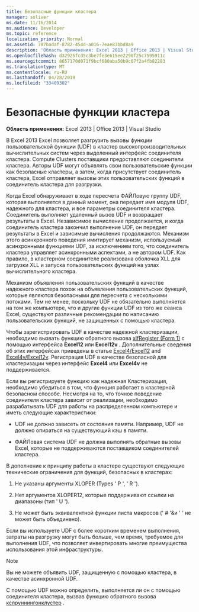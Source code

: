 ```yaml
---
title: Безопасные функции кластера
manager: soliver
ms.date: 11/16/2014
ms.audience: Developer
ms.topic: reference
localization_priority: Normal
ms.assetid: 787badaf-8782-454d-a016-7eae83bbd8a9
description: 'Область применения: Excel 2013 | Office 2013 | Visual Studio'
ms.openlocfilehash: d32925fcd5c3be7fe3e615ee2290f25c7595911c
ms.sourcegitcommit: 8657170d071f9bcf680aba50b9c07f2a4fb82283
ms.translationtype: MT
ms.contentlocale: ru-RU
ms.lasthandoff: 04/28/2019
ms.locfileid: "33409302"
---
```

# <a name="cluster-safe-functions"></a>Безопасные функции кластера

**Область применения:** Excel 2013 | Office 2013 | Visual Studio 
  
В Excel 2013 Excel позволяет разгрузить вызовы функции пользовательской функции (UDF) в кластер высокопроизводительных вычислительных систем через выделенный интерфейс соединителя кластера. Compute Clusters поставщики предоставляют соединители кластера. Авторы UDF могут объявлять свои пользовательские функции как безопасные кластеры, а затем, когда присутствует соединитель кластера, Excel отправляет вызовы этих пользовательских функций в соединитель кластера для разгрузки.
  
Когда Excel обнаруживает в ходе пересчета ФАЙЛовую группу UDF, которая выполняется в данный момент, она передает имя модуля UDF, надежного для кластера, и все параметры соединителя кластера. Соединитель выполняет удаленный вызов UDF и возвращает результаты в Excel. Независимое вычисление продолжается, и когда соединитель кластера закончил выполнение UDF, он передает результаты в Excel и зависимые вычисления продолжаются. Механизм этого асинхронного поведения имитирует механизм, используемый асинхронными функциями UDF, за исключением того, что соединитель кластера управляет асинхронными аспектами, а не автором UDF. Как правило, в кластерном соединителе реализована оболочка XLL для загрузки XLL и запуска пользовательских функций на узлах вычислительного кластера.
  
Механизм объявления пользовательских функций в качестве надежного кластера похож на объявления пользовательских функций, которые являются безопасными для пересчета с несколькими потоками. Тем не менее, поскольку UDF не обязательно выполняется на том же компьютере, что и другие функции UDF из того же сеанса Excel, существуют различные рекомендации по написанию пользовательских функций, не защищенных с помощью кластера.
  
Чтобы зарегистрировать UDF в качестве надежной кластеризации, необходимо вызвать функцию обратного вызова [xlfRegister (Form 1)](xlfregister-form-1.md) с помощью интерфейса **Excel12** или **Excel12v** . Дополнительные сведения об этих интерфейсах приведены в статье [Excel4/Excel12](excel4-excel12.md) and [Excel4v/Excel12v](excel4v-excel12v.md). Регистрация UDF в качестве безопасной для кластеризации через интерфейс **Excel4** или **Excel4v** не поддерживается. 
  
Если вы регистрируете функцию как надежная Кластеризация, необходимо убедиться в том, что функция работает в кластерной безопасном способе. Несмотря на то, что точное поведение соединителя кластера зависит от реализации, необходимо разрабатывать UDF для работы на распределенном компьютере и иметь следующие характеристики:
  
- UDF не должно зависеть от состояния памяти. Например, UDF не должно опираться на существующий кэш в памяти.
    
- ФАЙЛовая система UDF не должна выполнять обратные вызовы Excel, которые не поддерживаются поставщиком соединителей кластера.
    
В дополнение к принципу работы в кластере существуют следующие технические ограничения для функций, безопасных в кластерах:
  
1. Не указаны аргументы XLOPER (Types ' P ', ' R ').
    
2. Нет аргументов XLOPER12, которые поддерживают ссылки на диапазоны (тип ' U ').
    
3. Не может быть эквивалентной функции листа макросов (' # '&amp;и ' ' не может быть объединено).
    
Если вы используете UDF с более коротким временем выполнения, затраты на разгрузку могут быть больше, чем время, требуемое для выполнения UDF, что позволяет инвертировать многие преимущества использования этой инфраструктуры.
  
> [!NOTE]
> Вы не можете объявить UDF, защищенную с помощью кластера, в качестве асинхронной UDF. 
  
С помощью UDF можно определить, выполняется ли он с помощью соединителя кластера, вызвав функцию обратного вызова [кслруннингонклустер](xlrunningoncluster.md) . 
  

